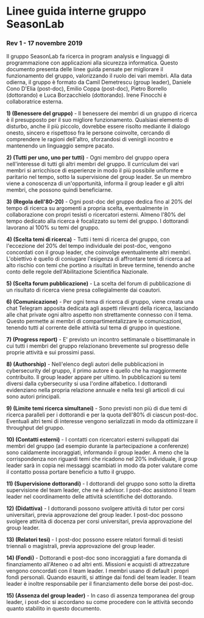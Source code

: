 # Linee guida interne gruppo SeasonLab
### Rev 1 - 17 novembre 2019

Il gruppo SeasonLab fa ricerca in program analysis e linguaggi di programmazione con applicazioni alla sicurezza informatica. Questo documento presenta delle linee guida pensate per migliorare il funzionamento del gruppo, valorizzando il ruolo dei vari membri. Alla data odierna, il gruppo è formato da Camil Demetrescu (group leader), Daniele Cono D'Elia (post-doc), Emilio Coppa (post-doc), Pietro Borrello (dottorando) e Luca Borzacchielo (dottorando). Irene Finocchi è collaboratrice esterna.

**1) (Benessere del gruppo)** - Il benessere dei membri di un gruppo di ricerca è il presupposto per il suo migliore funzionamento. Qualsiasi elemento di disturbo, anche il più piccolo, dovrebbe essere risolto mediante il dialogo onesto, sincero e rispettoso fra le persone coinvolte, cercando di comprendere le ragioni dell'altro, sforzandosi di venirgli incontro e mantenendo un linguaggio sempre pacato.

**2) (Tutti per uno, uno per tutti)** - Ogni membro del gruppo opera nell'interesse di tutti gli altri membri del gruppo. Il curriculum dei vari membri si arricchisce di esperienze in modo il più possibile uniforme e paritario nel tempo, sotto la supervisione del group leader. Se un membro viene a conoscenza di un'opportunità, informa il group leader e gli altri membri, che possono quindi beneficiarne.

**3) (Regola dell'80-20)** - Ogni post-doc del gruppo dedica fino al 20% del tempo di ricerca su argomenti a propria scelta, eventualmente in collaborazione con propri tesisti o ricercatori esterni. Almeno l'80% del tempo dedicato alla ricerca è focalizzato su temi del gruppo. I dottorandi lavorano al 100% su temi del gruppo.

**4) (Scelta temi di ricerca)** - Tutti i temi di ricerca del gruppo, con l'eccezione del 20% del tempo individuale dei post-doc, vengono concordati con il group leader, che coinvolge eventualmente altri membri. L'obiettivo è quello di coniugare l'esigenza di affrontare temi di ricerca ad alto rischio con temi che portino a risultati in breve termine, tenendo anche conto delle regole dell'Abilitazione Scientifica Nazionale.

**5) (Scelta forum pubblicazione)** - La scelta del forum di pubblicazione di un risultato di ricerca viene presa collegialmente dai coautori.

**6) (Comunicazione)** - Per ogni tema di ricerca di gruppo, viene creata una chat Telegram apposita dedicata agli aspetti rilevanti della ricerca, lasciando alle chat private ogni altro aspetto non strettamente connesso con il tema. Questo permette ai membri di compartimentalizzare le comunicazioni, tenendo tutti al corrente delle attività sul tema di gruppo in questione.

**7) (Progress report)** - E' previsto un incontro settimanale o bisettimanale in cui tutti i membri del gruppo relazionano brevemente sul progresso delle proprie attività e sui prossimi passi.

**8) (Authorship)** - Nell'elenco degli autori delle pubblicazioni in cybersecurity del gruppo, il primo autore è quello che ha maggiormente contribuito. Il group leader appare per ultimo. In pubblicazioni su temi diversi dalla cybersecurity si usa l'ordine alfabetico. I dottorandi evidenziano nella propria relazione annuale e nella tesi gli articoli di cui sono autori principali.

**9) (Limite temi ricerca simultanei)** - Sono previsti non più di due temi di ricerca paralleli per i dottorandi e per la quota dell'80% di ciascun post-doc. Eventuali altri temi di interesse vengono serializzati in modo da ottimizzare il throughput del gruppo.

**10) (Contatti esterni)** - I contatti con ricercatori esterni sviluppati dai membri del gruppo (ad esempio durante la partecipazione a conferenze) sono caldamente incoraggiati, informando il group leader. A meno che la corrispondenza non riguardi temi che ricadono nel 20% individuale, il group leader sarà in copia nei messaggi scambiati in modo da poter valutare come il contatto possa portare beneficio a tutto il gruppo.

**11) (Supervisione dottorandi)** - I dottorandi del gruppo sono sotto la diretta supervisione del team leader, che ne è advisor. I post-doc assistono il team leader nel coordinamento delle attività scientifiche del dottorando.

**12) (Didattiva)** - I dottorandi possono svolgere attività di tutor per corsi universitari, previa approvazione del group leader. I post-doc possono svolgere attività di docenza per corsi universitari, previa approvazione del group leader.

**13) (Relatori tesi)** - I post-doc possono essere relatori formali di tesisti triennali o magistrali, previa approvazione del group leader.

**14) (Fondi)** - Dottorandi e post-doc sono incoraggiati a fare domanda di finanziamento all'Ateneo o ad altri enti. Missioni e acquisti di attrezzature vengono concordati con il team leader. I membri usano di default i propri fondi personali. Quando esauriti, si attinge dai fondi del team leader. Il team leader è inoltre responsabile per il finanziamento delle borse dei post-doc.

**15) (Assenza del group leader)** - In caso di assenza temporanea del group leader, i post-doc si accordano su come procedere con le attività secondo quanto stabilito in questo documento.
